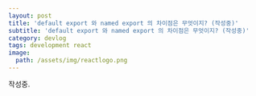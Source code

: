 ```yaml
---
layout: post
title: 'default export 와 named export 의 차이점은 무엇이지? (작성중)'
subtitle: 'default export 와 named export 의 차이점은 무엇이지? (작성중)'
category: devlog
tags: development react
image:
  path: /assets/img/reactlogo.png
---
```


작성중.